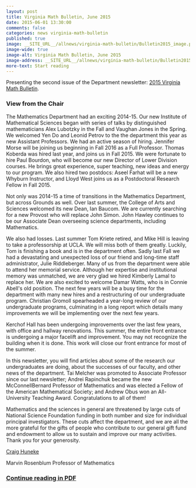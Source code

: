 ```yaml
---
layout: post
title: Virginia Math Bulletin, June 2015
date: 2015-06-01 13:30:00
comments: false
categories: news virginia-math-bulletin
published: true
image: __SITE_URL__/allnews/virginia-math-bulletin/Bulletin2015_image.png
image-wide: true
image-alt: Virginia Math Bulletin, June 2015
image-address: __SITE_URL__/allnews/virginia-math-bulletin/Bulletin2015.pdf
more-text: Start reading
---
```


Presenting the second issue of the Department newsletter: [2015 Virginia Math Bulletin]({{site.url}}/allnews/virginia-math-bulletin/Bulletin2015.pdf).

<!--more-->

<h3 class="mt-5 mb-3">View from the Chair</h3>

The Mathematics Department had an
 exciting 2014-15. Our new Institute
 of Mathematical Sciences began with
 series of talks by distinguished mathematicians Alex Lubotzky in the Fall and
 Vaughan Jones in the Spring. We welcomed Yen Do and Leonid Petrov to the
the department this year as new Assistant Professors. We had an
active season of hiring. Jennifer Morse will be joining us beginning
in Fall 2016 as a Full Professor. Thomas Koberda was hired
last year, and joins us in Fall 2015. We were fortunate to hire Paul
Bourdon, who will become our new Director of Lower Division
courses. He brings great experience, super teaching, new ideas and
energy to our program. We also hired two postdocs: Aseel Farhat
will be a new Whyburn Instructor, and Lloyd West joins us as a
Postdoctoral Research Fellow in Fall 2015.

Not only was 2014-15 a time of transitions in the Mathematics
Department, but across Grounds as well. Over last summer,
the College of Arts and Sciences welcomed its new Dean, Ian Baucom.
We are currently searching for a new Provost who will replace
John Simon. John Hawley continues to be our Associate
Dean overseeing science departments, including Mathematics.

 We also had losses. Last summer Tom Kriete retired, and
Mike Hill is leaving to take a professorship at UCLA. We will
miss both of them greatly. Luckily, Tom is finishing a book and is
in the department often. Sadly last Fall we had a devastating and
unexpected loss of our friend and long-time staff administrator,
Julie Riddleberger. Many of us from the department were able to
attend her memorial service. Although her expertise and institutional
memory was unmatched, we are very glad we hired Kimberly
Lamal to replace her. We are also excited to welcome Damar
Watts, who is in Connie Abell's old position.
 The next few years will be a busy time for the department
with many new hires and a restructuring of our undergraduate program.
Christian Gromoll spearheaded a year-long review of our
undergraduate programs, culminating in a long report which details
many improvements we will be implementing over the next
few years.

Kerchof Hall has been undergoing improvements
over the last few years, with office and hallway renovations.
This summer, the entire front entrance is undergoing a
major facelift and improvement. You may not recognize the
building when it is done. This work will close our front entrance
for most of the summer.

 In this newsletter, you will find articles about some
of the research our undergraduates are doing, about the successes
of our faculty, and other news of the department. Tai
Melcher was promoted to Associate Professor since our last
newsletter; Andrei Rapinchuk became the new McConnellBernard
Professor of Mathematics and was elected a Fellow
of the American Mathematical Society; and Andrew
Obus won an All-University Teaching Award. Congratulations
to all of them!

 Mathematics and the sciences in general are threatened
by large cuts of National Science Foundation funding
in both number and size for individual principal investigators.
These cuts affect the department, and we are all the
more grateful for the gifts of people who contribute to our
general gift fund and endowment to allow us to sustain and
improve our many activities. Thank you for your generosity.



[Craig Huneke]({{site.url}}/people/clh4xd/)

Marvin Rosenblum Professor of Mathematics

### [Continue reading in PDF]({{site.url}}/allnews/virginia-math-bulletin/Bulletin2015.pdf)
